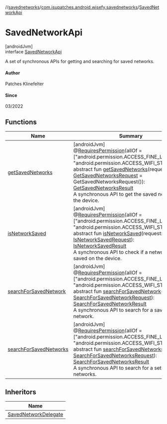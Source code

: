 //[savednetworks](../../../index.md)/[com.isupatches.android.wisefy.savednetworks](../index.md)/[SavedNetworkApi](index.md)

# SavedNetworkApi

[androidJvm]\
interface [SavedNetworkApi](index.md)

A set of synchronous APIs for getting and searching for saved networks.

#### Author

Patches Klinefelter

#### Since

03/2022

## Functions

| Name | Summary |
|---|---|
| [getSavedNetworks](get-saved-networks.md) | [androidJvm]<br>@[RequiresPermission](https://developer.android.com/reference/kotlin/androidx/annotation/RequiresPermission.html)(allOf = [&quot;android.permission.ACCESS_FINE_LOCATION&quot;, &quot;android.permission.ACCESS_WIFI_STATE&quot;])<br>abstract fun [getSavedNetworks](get-saved-networks.md)(request: [GetSavedNetworksRequest](../../com.isupatches.android.wisefy.savednetworks.entities/-get-saved-networks-request/index.md) = GetSavedNetworksRequest()): [GetSavedNetworksResult](../../com.isupatches.android.wisefy.savednetworks.entities/-get-saved-networks-result/index.md)<br>A synchronous API to get the saved networks on the device. |
| [isNetworkSaved](is-network-saved.md) | [androidJvm]<br>@[RequiresPermission](https://developer.android.com/reference/kotlin/androidx/annotation/RequiresPermission.html)(allOf = [&quot;android.permission.ACCESS_FINE_LOCATION&quot;, &quot;android.permission.ACCESS_WIFI_STATE&quot;])<br>abstract fun [isNetworkSaved](is-network-saved.md)(request: [IsNetworkSavedRequest](../../com.isupatches.android.wisefy.savednetworks.entities/-is-network-saved-request/index.md)): [IsNetworkSavedResult](../../com.isupatches.android.wisefy.savednetworks.entities/-is-network-saved-result/index.md)<br>A synchronous API to check if a network is saved on the device. |
| [searchForSavedNetwork](search-for-saved-network.md) | [androidJvm]<br>@[RequiresPermission](https://developer.android.com/reference/kotlin/androidx/annotation/RequiresPermission.html)(allOf = [&quot;android.permission.ACCESS_FINE_LOCATION&quot;, &quot;android.permission.ACCESS_WIFI_STATE&quot;])<br>abstract fun [searchForSavedNetwork](search-for-saved-network.md)(request: [SearchForSavedNetworkRequest](../../com.isupatches.android.wisefy.savednetworks.entities/-search-for-saved-network-request/index.md)): [SearchForSavedNetworkResult](../../com.isupatches.android.wisefy.savednetworks.entities/-search-for-saved-network-result/index.md)<br>A synchronous API to search for a saved network. |
| [searchForSavedNetworks](search-for-saved-networks.md) | [androidJvm]<br>@[RequiresPermission](https://developer.android.com/reference/kotlin/androidx/annotation/RequiresPermission.html)(allOf = [&quot;android.permission.ACCESS_FINE_LOCATION&quot;, &quot;android.permission.ACCESS_WIFI_STATE&quot;])<br>abstract fun [searchForSavedNetworks](search-for-saved-networks.md)(request: [SearchForSavedNetworksRequest](../../com.isupatches.android.wisefy.savednetworks.entities/-search-for-saved-networks-request/index.md)): [SearchForSavedNetworksResult](../../com.isupatches.android.wisefy.savednetworks.entities/-search-for-saved-networks-result/index.md)<br>A synchronous API to search for a set of saved networks. |

## Inheritors

| Name |
|---|
| [SavedNetworkDelegate](../-saved-network-delegate/index.md) |
